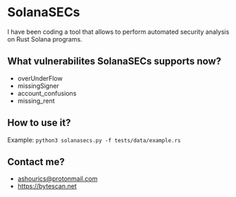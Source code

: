 # SolanaSECs

I have been coding a tool that allows to perform automated security analysis on Rust Solana programs.

## What vulnerabilites SolanaSECs supports now?

-  overUnderFlow
-  missingSigner
-  account_confusions
-  missing_rent

## How to use it?

 Example:
 ```python3 solanasecs.py -f tests/data/example.rs```
          
          
 ## Contact me?
 - ashourics@protonmail.com
-  https://bytescan.net
 
 
